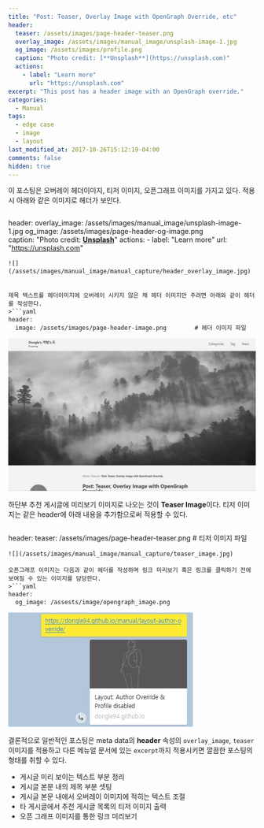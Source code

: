 ```yaml
---
title: "Post: Teaser, Overlay Image with OpenGraph Override, etc"
header:
  teaser: /assets/images/page-header-teaser.png
  overlay_image: /assets/images/manual_image/unsplash-image-1.jpg
  og_image: /assets/images/profile.png
  caption: "Photo credit: [**Unsplash**](https://unsplash.com)"
  actions:
    - label: "Learn more"
      url: "https://unsplash.com"
excerpt: "This post has a header image with an OpenGraph override."
categories:
  - Manual
tags:
  - edge case
  - image
  - layout
last_modified_at: 2017-10-26T15:12:19-04:00
comments: false
hidden: true
---
```


이 포스팅은 오버레이 헤더이미지, 티저 이미지, 오픈그래프 이미지를 가지고 있다. 적용 시 아래와 같은 이미지로 헤더가 보인다. 
>```yaml
header:
  overlay_image: /assets/images/manual_image/unsplash-image-1.jpg 
  og_image: /assets/images/page-header-og-image.png    
  caption: "Photo credit: [**Unsplash**](https://unsplash.com)"
  actions:
    - label: "Learn more"
      url: "https://unsplash.com"
```
![](/assets/images/manual_image/manual_capture/header_overlay_image.jpg)


제목 텍스트를 헤더이미지에 오버레이 시키지 않은 채 헤더 이미지만 주려면 아래와 같이 헤더를 작성한다. 
>```yaml
header:
  image: /assets/images/page-header-image.png        # 헤더 이미지 파일
```
![](/assets/images/manual_image/manual_capture/only_header_image.jpg)

하단부 추천 게시글에 미리보기 이미지로 나오는 것이 **Teaser Image**이다. 티저 이미지는 같은 header에 아래 내용을 추가함으로써 적용할 수 있다.
>```yaml
header:
  teaser: /assets/images/page-header-teaser.png  # 티저 이미지 파일
```
![](/assets/images/manual_image/manual_capture/teaser_image.jpg)

오픈그래프 이미지는 다음과 같이 헤더를 작성하며 링크 미리보기 혹은 링크를 클릭하기 전에 보여질 수 있는 이미지를 담당한다.
>```yaml
header:
  og_image: /assests/image/opengraph_image.png
```
![](/assets/images/manual_image/manual_capture/opengraph_image.jpg)


결론적으로 일반적인 포스팅은 meta data의 **header** 속성의 `overlay_image`, `teaser` 이미지를 적용하고 다른 메뉴얼 문서에 있는  `excerpt`까지 적용시키면 깔끔한 포스팅의 형태를 취할 수 있다.
  - 게시글 미리 보이는 텍스트 부분 정리
  - 게시글 본문 내의 제목 부분 셋팅
  - 게시글 본문 내에서 오버레이 이미지에 적히는 텍스트 조절
  - 타 게시글에서 추천 게시글  목록의 티저 이미지 출력
  - 오픈 그래프 이미지를 통한 링크 미리보기